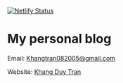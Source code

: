 [![Netlify Status](https://api.netlify.com/api/v1/badges/b81fdaa0-2697-499f-992a-8fa3169ad4d0/deploy-status)](https://app.netlify.com/sites/wizardly-kepler-a8e2cc/deploys)
# My personal blog
Email: Khangtran082005@gmail.com


Website: [Khang Duy Tran](https://www.khangduytran.xyz)
